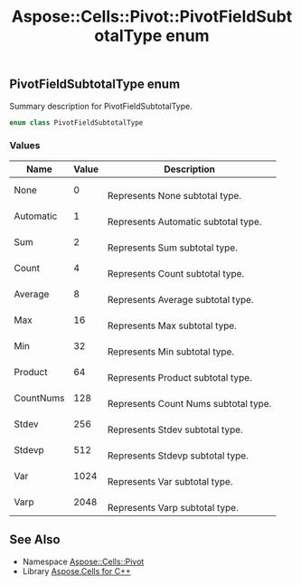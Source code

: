 ﻿---
title: Aspose::Cells::Pivot::PivotFieldSubtotalType enum
linktitle: PivotFieldSubtotalType
second_title: Aspose.Cells for C++ API Reference
description: 'Aspose::Cells::Pivot::PivotFieldSubtotalType enum. Summary description for PivotFieldSubtotalType in C++.'
type: docs
weight: 2800
url: /cpp/aspose.cells.pivot/pivotfieldsubtotaltype/
---
## PivotFieldSubtotalType enum


Summary description for PivotFieldSubtotalType.

```cpp
enum class PivotFieldSubtotalType
```

### Values

| Name | Value | Description |
| --- | --- | --- |
| None | 0 | <br>Represents None subtotal type. |
| Automatic | 1 | <br>Represents Automatic subtotal type. |
| Sum | 2 | <br>Represents Sum subtotal type. |
| Count | 4 | <br>Represents Count subtotal type. |
| Average | 8 | <br>Represents Average subtotal type. |
| Max | 16 | <br>Represents Max subtotal type. |
| Min | 32 | <br>Represents Min subtotal type. |
| Product | 64 | <br>Represents Product subtotal type. |
| CountNums | 128 | <br>Represents Count Nums subtotal type. |
| Stdev | 256 | <br>Represents Stdev subtotal type. |
| Stdevp | 512 | <br>Represents Stdevp subtotal type. |
| Var | 1024 | <br>Represents Var subtotal type. |
| Varp | 2048 | <br>Represents Varp subtotal type. |

## See Also

* Namespace [Aspose::Cells::Pivot](../)
* Library [Aspose.Cells for C++](../../)
